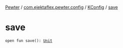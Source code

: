 [Pewter](../../index.md) / [com.ejektaflex.pewter.config](../index.md) / [KConfig](index.md) / [save](./save.md)

# save

`open fun save(): `[`Unit`](https://kotlinlang.org/api/latest/jvm/stdlib/kotlin/-unit/index.html)